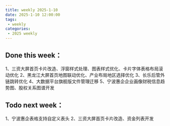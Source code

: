 ```yaml
---
title: weekly 2025-1-10
date: 2025-1-10 12:00:00
tags:
 - weekly
categories:
 - 2025 weekly
---
```

## Done this week：
1、三资大屏首页卡片改造、浮窗样式处理、图表样式优化、卡片字体表格布局滚动优化
2、黑龙江大屏首页地图联动优化、产业布局地区选择优化
3、长乐后管外链跳转优化
4、大数据平台旗舰版文件管理迁移
5、宁波惠企企业画像财税信息趋势图、股权关系图谱开发
## Todo next week：
1、宁波惠企表格支持自定义表头
2、三资大屏首页卡片改造、资金列表开发
